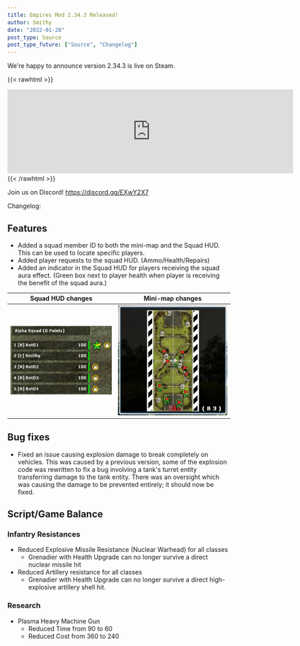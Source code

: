 ```yaml
---
title: Empires Mod 2.34.3 Released!
author: Smithy
date: "2022-01-28"
post_type: Source
post_type_future: ["Source", "Changelog"]
---
```



We're happy to announce version 2.34.3 is live on Steam.

{{< rawhtml >}}
<iframe src="https://store.steampowered.com/widget/17740/" frameborder="0" width="646" height="190"></iframe>
{{< /rawhtml >}}

Join us on Discord! https://discord.gg/EXwY2X7

Changelog:

## Features

- Added a squad member ID to both the mini-map and the Squad HUD. This can be used to locate specific players.
- Added player requests to the squad HUD. (Ammo/Health/Repairs)
- Added an indicator in the Squad HUD for players receiving the squad aura effect. (Green box next to player health when player is receiving the benefit of the squad aura.)

| Squad HUD changes | Mini-map changes |
|---|---|
| ![alt_text](SquadMenuChanges_2022-01-28.png "Added player request icons (Ammo/Health/Repairs) and an indicator for players currently receiving the squad aura effect.") | ![alt_text](MinimapSquadIDExample.png "The minimap now shows an ID for each player in your squad, this can be used identify where each player is on the map.") |


## Bug fixes

- Fixed an issue causing explosion damage to break completely on vehicles. This was caused by a previous version, some of the explosion code was rewritten to fix a bug involving a tank's turret entity transferring damage to the tank entity. There was an oversight which was causing the damage to be prevented entirely; it should now be fixed.


## Script/Game Balance

### Infantry Resistances

- Reduced Explosive Missile Resistance (Nuclear Warhead) for all classes
	- Grenadier with Health Upgrade can no longer survive a direct nuclear missile hit
- Reduced Artillery resistance for all classes
	- Grenadier with Health Upgrade can no longer survive a direct high-explosive artillery shell hit.
	
### Research
- Plasma Heavy Machine Gun
	- Reduced Time from 90 to 60
	- Reduced Cost from 360 to 240